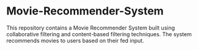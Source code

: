 # Movie-Recommender-System
This repository contains a Movie Recommender System built using collaborative filtering and content-based filtering techniques. The system recommends movies to users based on their  fed input.
